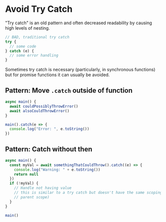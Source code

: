 # Avoid Try Catch

"Try catch" is an old pattern and often decreased readability by causing high levels of nesting.

```javascript
// BAD, traditional try catch
try {
  // some code
} catch (e) {
  // some error handling
}
```

Sometimes try catch is necessary (particularly, in synchronous functions) but for promise functions it can usually be
avoided.

## Pattern: Move `.catch` outside of function

```javascript
async main() {
  await couldPossiblyThrowError()
  await alsoCouldThrowError()
}

main().catch(e => {
  console.log("Error: ", e.toString())
})
```

## Pattern: Catch without then

```javascript
async main() {
  const myVal = await somethingThatCouldThrow().catch((e) => {
    console.log("Warning: " + e.toString())
    return null
  })
  if (!myVal) {
    // Handle not having value
    // this is similar to a try catch but doesn't have the same scoping issue (myVal is in the
    // parent scope)
  }
}

main()
```

